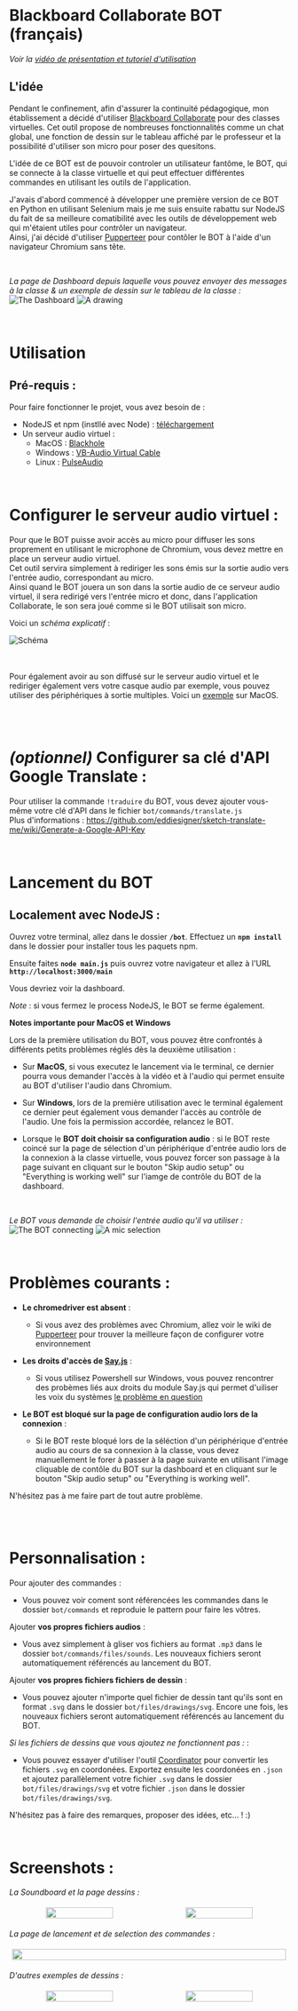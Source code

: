 # Blackboard Collaborate BOT (français)

*Voir la [vidéo de présentation et tutoriel d'utilisation](https://www.youtube.com/watch?v=9wo8dPhXbG8)*

## L'idée

Pendant le confinement, afin d'assurer la continuité pédagogique, mon établissement a décidé d'utiliser [Blackboard Collaborate](https://www.blackboard.com/teaching-learning/collaboration-web-conferencing/blackboard-collaborate) pour des classes virtuelles.
Cet outil propose de nombreuses fonctionnalités comme un chat global, une fonction de dessin sur le tableau affiché par le professeur et la possibilité d'utiliser son micro pour poser des quesitons.

L'idée de ce BOT est de pouvoir controler un utilisateur fantôme, le BOT, qui se connecte à la classe virtuelle et qui peut effectuer différentes commandes en utilisant les outils de l'application.  

J'avais d'abord commencé à développer une première version de ce BOT en Python en utilisant Selenium mais je me suis ensuite rabattu sur NodeJS du fait de sa meilleure comatibilité avec les outils de développement web qui m'étaient utiles pour contrôler un navigateur.  
Ainsi, j'ai décidé d'utiliser [Pupperteer](https://github.com/puppeteer/puppeteer) pour contôler le BOT à l'aide d'un navigateur Chromium sans tête.

<br/>

*La page de Dashboard depuis laquelle vous pouvez envoyer des messages à la classe & un exemple de dessin sur le tableau de la classe :* 
![The Dashboard](.screenshots/bot_connected.png)
![A drawing](.screenshots/loutre_drawing.png)

<br/>

# Utilisation

## Pré-requis :

Pour faire fonctionner le projet, vous avez besoin de :
  - NodeJS et npm (instllé avec Node) : [téléchargement](https://nodejs.org/en/)
  - Un serveur audio virtuel :
    - MacOS : [Blackhole](https://github.com/ExistentialAudio/BlackHole)
    - Windows : [VB-Audio Virtual Cable](https://www.vb-audio.com/Cable/index.htm)
    - Linux : [PulseAudio](https://gitlab.freedesktop.org/pulseaudio/pulseaudio)
 
<br/>

# Configurer le serveur audio virtuel :

Pour que le BOT puisse avoir accès au micro pour diffuser les sons proprement en utilisant le microphone de Chromium, vous devez mettre en place un serveur audio virtuel.  
Cet outil servira simplement à rediriger les sons émis sur la sortie audio vers l'entrée audio, correspondant au micro.  
Ainsi quand le BOT jouera un son dans la sortie audio de ce serveur audio virtuel, il sera redirigé vers l'entrée micro et donc, dans l'application Collaborate, le son sera joué comme si le BOT utilisait son micro.  

Voici un *schéma explicatif* :

![Schéma](.screenshots/sound_workflow.png)

<br/><br/>
Pour également avoir au son diffusé sur le serveur audio virtuel et le rediriger également vers votre casque audio par exemple, vous pouvez utiliser des périphériques à sortie multiples.
Voici un [exemple](https://support.apple.com/guide/audio-midi-setup/ams7c093f372/mac) sur MacOS.<br/><br/>

<br/>

# *(optionnel)* Configurer sa clé d'API Google Translate :

Pour utiliser la commande ```!traduire``` du BOT, vous devez ajouter vous-même votre clé d'API dans le fichier ```bot/commands/translate.js```   
Plus d'informations : https://github.com/eddiesigner/sketch-translate-me/wiki/Generate-a-Google-API-Key

<br/>

# Lancement du BOT

## **Localement avec NodeJS** :
 
Ouvrez votre terminal, allez dans le dossier **`/bot`**. Effectuez un  **```npm install```** dans le dossier pour installer tous les paquets npm.  

Ensuite faites **`node main.js`** puis ouvrez votre navigateur et allez à l'URL **```http://localhost:3000/main```**  

Vous devriez voir la dashboard.  

*Note* : si vous fermez le process NodeJS, le BOT se ferme également.  

**Notes importante pour MacOS et Windows**

Lors de la première utilisation du BOT, vous pouvez être confrontés à différents petits problèmes réglés dès la deuxième utilisation :  

* Sur **MacOS**, si vous executez le lancement via le terminal, ce dernier pourra vous demander l'accès à la vidéo et à l'audio qui permet ensuite au BOT d'utiliser l'audio dans Chromium.

* Sur **Windows**, lors de la première utilisation avec le terminal également ce dernier peut également vous demander l'accès au contrôle de l'audio. Une fois la permission accordée, relancez le BOT.

* Lorsque le **BOT doit choisir sa configuration audio** : si le BOT reste coincé sur la page de sélection d'un périphérique d'entrée audio lors de la connexion à la classe virtuelle, vous pouvez forcer son passage à la page suivant en cliquant sur le bouton "Skip audio setup" ou "Everything is working well" sur l'iamge de contrôle du BOT de la dashboard.  


<br/>

*Le BOT vous demande de choisir l'entrée audio qu'il va utiliser :* 
![The BOT connecting](.screenshots/bot_connected.png)
![A mic selection](.screenshots/loutre_drawing.png)

<br/>

# Problèmes courants :

- **Le chromedriver est absent** : 
  - Si vous avez des problèmes avec Chromium, allez voir le wiki de [Pupperteer](https://github.com/puppeteer/puppeteer) pour trouver la meilleure façon de configurer votre environnement

- **Les droits d'accès de [Say.js](https://github.com/marak/say.js/)** :
  - Si vous utilisez Powershell sur Windows, vous pouvez rencontrer des probèmes liés aux droits du module Say.js qui permet d'uiliser les voix du systèmes [le problème en question](https://github.com/Marak/say.js/issues/75)

- **Le BOT est bloqué sur la page de configuration audio lors de la connexion** :
  - Si le BOT reste bloqué lors de la séléction d'un périphérique d'entrée audio au cours de sa connexion à la classe, vous devez manuellement le forer à passer à la page suivante en utilisant l'image cliquable de contôle du BOT sur la dashboard et en cliquant sur le bouton "Skip audio setup" ou "Everything is working well".

N'hésitez pas à me faire part de tout autre problème.

<br/><br/>

# Personnalisation :

Pour ajouter des commandes :
* Vous pouvez voir coment sont référencées les commandes dans le dossier ```bot/commands``` et reproduie le pattern pour faire les vôtres.

Ajouter **vos propres fichiers audios** : 
* Vous avez simplement à gliser vos fichiers au format ```.mp3``` dans le dossier ```bot/commands/files/sounds```. Les nouveaux fichiers seront automatiquement référencés au lancement du BOT.

Ajouter **vos propres fichiers fichiers de dessin** : 
* Vous pouvez ajouter n'importe quel fichier de dessin tant qu'ils sont en format ```.svg``` dans le dossier ```bot/files/drawings/svg```. Encore une fois, les nouveaux fichiers seront automatiquement référencés au lancement du BOT.

*Si les fichiers de dessins que vous ajoutez ne fonctionnent pas :* :
* Vous pouvez essayer d'utiliser l'outil [Coordinator](https://spotify.github.io/coordinator/) pour convertir les fichiers ```.svg``` en coordonées. Exportez ensuite les coordonées en ```.json``` et ajoutez parallèlement votre fichier ```.svg``` dans le dossier ```bot/files/drawings/svg``` et votre fichier ```.json``` dans le dossier ```bot/files/drawings/svg```.  


N'hésitez pas à faire des remarques, proposer des idées, etc... ! :)

<br/>

# Screenshots :

*La Soundboard et la page dessins :* 
<div style="display: flex; flex-direction: row; justify-content: center; text-align: center;">
  <img src=".screenshots/soundboard.png" style="margin:5px" width="50%" />
  <img src=".screenshots/drawings.png" style="margin:5px" width="50%" /> 
</div>

*La page de lancement et de selection des commandes :* 
<div style="display: flex; flex-direction: row; justify-content: center; text-align: center;">
  <img src=".screenshots/bot_setup_page.png" style="margin:5px" width="100%" />
</div>

*D'autres exemples de dessins :* 
<div style="display: flex; flex-direction: row; justify-content: center; text-align: center;">
  <img src=".screenshots/thug_drawing.png" style="margin:5px" width="50%" />
  <img src=".screenshots/lol_face_drawing.png" style="margin:5px" width="50%" /> 
</div>
